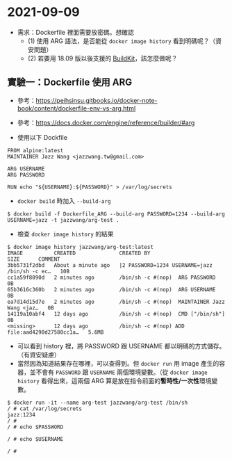 # 2021-09-09

* 需求：Dockerfile 裡面需要放密碼。想確認 
  * (1) 使用 ARG 語法，是否能從 `docker image history` 看到明碼呢？（資安問題）
  * (2) 若要用 18.09 版以後支援的 [BuildKit](https://docs.docker.com/develop/develop-images/build_enhancements/)，該怎麼做呢？

## 實驗一：Dockerfile 使用 ARG

* 參考：https://peihsinsu.gitbooks.io/docker-note-book/content/dockerfile-env-vs-arg.html
* 參考：https://docs.docker.com/engine/reference/builder/#arg

* 使用以下 Dockfile
```
FROM alpine:latest
MAINTAINER Jazz Wang <jazzwang.tw@gmail.com>

ARG USERNAME
ARG PASSWORD

RUN echo "${USERNAME}:${PASSWORD}" > /var/log/secrets
```
* `docker build` 時加入 `--build-arg`
```
$ docker build -f Dockerfile_ARG --build-arg PASSWORD=1234 --build-arg USERNAME=jazz -t jazzwang/arg-test .
```
* 檢查 `docker image history` 的結果
```
$ docker image history jazzwang/arg-test:latest
IMAGE          CREATED              CREATED BY                                      SIZE      COMMENT
3bb5731f2dbd   About a minute ago   |2 PASSWORD=1234 USERNAME=jazz /bin/sh -c ec…   10B
cc1a59f8090d   2 minutes ago        /bin/sh -c #(nop)  ARG PASSWORD                 0B
65b3616c360b   2 minutes ago        /bin/sh -c #(nop)  ARG USERNAME                 0B
ea7d14d15d7e   2 minutes ago        /bin/sh -c #(nop)  MAINTAINER Jazz Wang <jaz…   0B
14119a10abf4   12 days ago          /bin/sh -c #(nop)  CMD ["/bin/sh"]              0B
<missing>      12 days ago          /bin/sh -c #(nop) ADD file:aad4290d27580cc1a…   5.6MB
```
* 可以看到 history 裡，將 PASSWORD 跟 USERNAME 都以明碼的方式儲存。（有資安疑慮）
* 當然因為知道結果存在哪裡，可以查得到。但 `docker run` 用 image 產生的容器，並不會有 `PASSWORD` 跟 `USERNAME` 兩個環境變數。（從 `docker image history` 看得出來，這兩個 ARG 算是放在指令前面的**暫時性/一次性**環境變數。
```
$ docker run -it --name arg-test jazzwang/arg-test /bin/sh
/ # cat /var/log/secrets
jazz:1234
/ #
/ # echo $PASSWORD

/ # echo $USERNAME

/ #
```